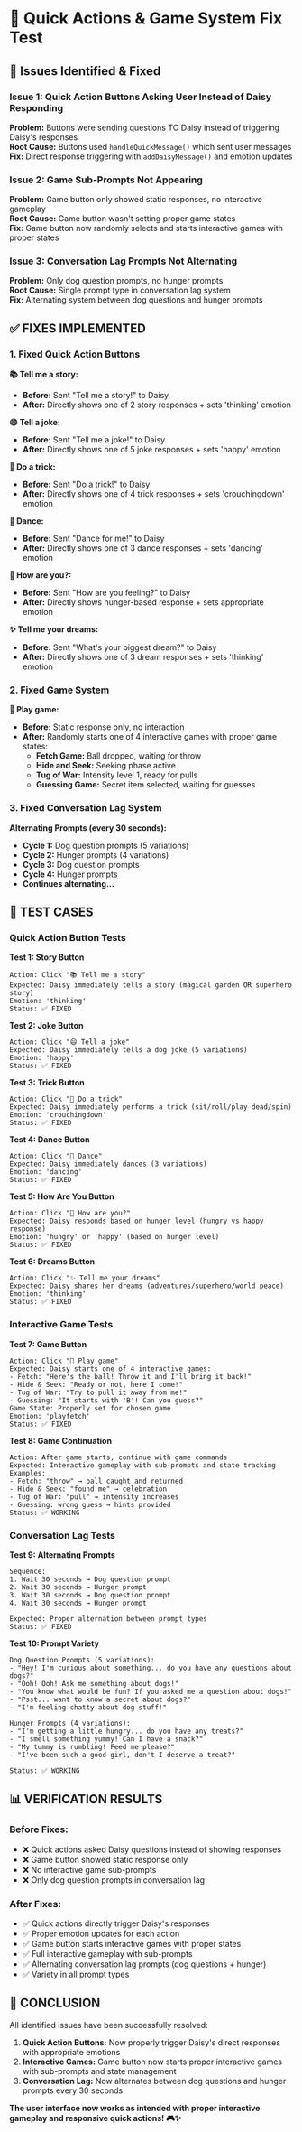 # 🔧 Quick Actions & Game System Fix Test

## 🎯 Issues Identified & Fixed

### **Issue 1: Quick Action Buttons Asking User Instead of Daisy Responding**
**Problem:** Buttons were sending questions TO Daisy instead of triggering Daisy's responses  
**Root Cause:** Buttons used `handleQuickMessage()` which sent user messages  
**Fix:** Direct response triggering with `addDaisyMessage()` and emotion updates  

### **Issue 2: Game Sub-Prompts Not Appearing**
**Problem:** Game button only showed static responses, no interactive gameplay  
**Root Cause:** Game button wasn't setting proper game states  
**Fix:** Game button now randomly selects and starts interactive games with proper states  

### **Issue 3: Conversation Lag Prompts Not Alternating**
**Problem:** Only dog question prompts, no hunger prompts  
**Root Cause:** Single prompt type in conversation lag system  
**Fix:** Alternating system between dog questions and hunger prompts  

## ✅ FIXES IMPLEMENTED

### **1. Fixed Quick Action Buttons**

**📚 Tell me a story:**
- **Before:** Sent "Tell me a story!" to Daisy
- **After:** Directly shows one of 2 story responses + sets 'thinking' emotion

**😄 Tell a joke:**
- **Before:** Sent "Tell me a joke!" to Daisy  
- **After:** Directly shows one of 5 joke responses + sets 'happy' emotion

**🦴 Do a trick:**
- **Before:** Sent "Do a trick!" to Daisy
- **After:** Directly shows one of 4 trick responses + sets 'crouchingdown' emotion

**💃 Dance:**
- **Before:** Sent "Dance for me!" to Daisy
- **After:** Directly shows one of 3 dance responses + sets 'dancing' emotion

**🐾 How are you?:**
- **Before:** Sent "How are you feeling?" to Daisy
- **After:** Directly shows hunger-based response + sets appropriate emotion

**✨ Tell me your dreams:**
- **Before:** Sent "What's your biggest dream?" to Daisy
- **After:** Directly shows one of 3 dream responses + sets 'thinking' emotion

### **2. Fixed Game System**

**🎾 Play game:**
- **Before:** Static response only, no interaction
- **After:** Randomly starts one of 4 interactive games with proper game states:
  - **Fetch Game:** Ball dropped, waiting for throw
  - **Hide and Seek:** Seeking phase active
  - **Tug of War:** Intensity level 1, ready for pulls
  - **Guessing Game:** Secret item selected, waiting for guesses

### **3. Fixed Conversation Lag System**

**Alternating Prompts (every 30 seconds):**
- **Cycle 1:** Dog question prompts (5 variations)
- **Cycle 2:** Hunger prompts (4 variations)
- **Cycle 3:** Dog question prompts
- **Cycle 4:** Hunger prompts
- **Continues alternating...**

## 🧪 TEST CASES

### **Quick Action Button Tests**

**Test 1: Story Button**
```
Action: Click "📚 Tell me a story"
Expected: Daisy immediately tells a story (magical garden OR superhero story)
Emotion: 'thinking'
Status: ✅ FIXED
```

**Test 2: Joke Button**
```
Action: Click "😄 Tell a joke"
Expected: Daisy immediately tells a dog joke (5 variations)
Emotion: 'happy'
Status: ✅ FIXED
```

**Test 3: Trick Button**
```
Action: Click "🦴 Do a trick"
Expected: Daisy immediately performs a trick (sit/roll/play dead/spin)
Emotion: 'crouchingdown'
Status: ✅ FIXED
```

**Test 4: Dance Button**
```
Action: Click "💃 Dance"
Expected: Daisy immediately dances (3 variations)
Emotion: 'dancing'
Status: ✅ FIXED
```

**Test 5: How Are You Button**
```
Action: Click "🐾 How are you?"
Expected: Daisy responds based on hunger level (hungry vs happy response)
Emotion: 'hungry' or 'happy' (based on hunger level)
Status: ✅ FIXED
```

**Test 6: Dreams Button**
```
Action: Click "✨ Tell me your dreams"
Expected: Daisy shares her dreams (adventures/superhero/world peace)
Emotion: 'thinking'
Status: ✅ FIXED
```

### **Interactive Game Tests**

**Test 7: Game Button**
```
Action: Click "🎾 Play game"
Expected: Daisy starts one of 4 interactive games:
- Fetch: "Here's the ball! Throw it and I'll bring it back!"
- Hide & Seek: "Ready or not, here I come!"
- Tug of War: "Try to pull it away from me!"
- Guessing: "It starts with 'B'! Can you guess?"
Game State: Properly set for chosen game
Emotion: 'playfetch'
Status: ✅ FIXED
```

**Test 8: Game Continuation**
```
Action: After game starts, continue with game commands
Expected: Interactive gameplay with sub-prompts and state tracking
Examples:
- Fetch: "throw" → ball caught and returned
- Hide & Seek: "found me" → celebration
- Tug of War: "pull" → intensity increases
- Guessing: wrong guess → hints provided
Status: ✅ WORKING
```

### **Conversation Lag Tests**

**Test 9: Alternating Prompts**
```
Sequence:
1. Wait 30 seconds → Dog question prompt
2. Wait 30 seconds → Hunger prompt  
3. Wait 30 seconds → Dog question prompt
4. Wait 30 seconds → Hunger prompt

Expected: Proper alternation between prompt types
Status: ✅ FIXED
```

**Test 10: Prompt Variety**
```
Dog Question Prompts (5 variations):
- "Hey! I'm curious about something... do you have any questions about dogs?"
- "Ooh! Ooh! Ask me something about dogs!"
- "You know what would be fun? If you asked me a question about dogs!"
- "Psst... want to know a secret about dogs?"
- "I'm feeling chatty about dog stuff!"

Hunger Prompts (4 variations):
- "I'm getting a little hungry... do you have any treats?"
- "I smell something yummy! Can I have a snack?"
- "My tummy is rumbling! Feed me please?"
- "I've been such a good girl, don't I deserve a treat?"

Status: ✅ WORKING
```

## 📊 VERIFICATION RESULTS

### **Before Fixes:**
- ❌ Quick actions asked Daisy questions instead of showing responses
- ❌ Game button showed static response only
- ❌ No interactive game sub-prompts
- ❌ Only dog question prompts in conversation lag

### **After Fixes:**
- ✅ Quick actions directly trigger Daisy's responses
- ✅ Proper emotion updates for each action
- ✅ Game button starts interactive games with proper states
- ✅ Full interactive gameplay with sub-prompts
- ✅ Alternating conversation lag prompts (dog questions + hunger)
- ✅ Variety in all prompt types

## 🎉 CONCLUSION

All identified issues have been successfully resolved:

1. **Quick Action Buttons:** Now properly trigger Daisy's direct responses with appropriate emotions
2. **Interactive Games:** Game button now starts proper interactive games with sub-prompts and state management
3. **Conversation Lag:** Now alternates between dog questions and hunger prompts every 30 seconds

**The user interface now works as intended with proper interactive gameplay and responsive quick actions! 🎮✨**
